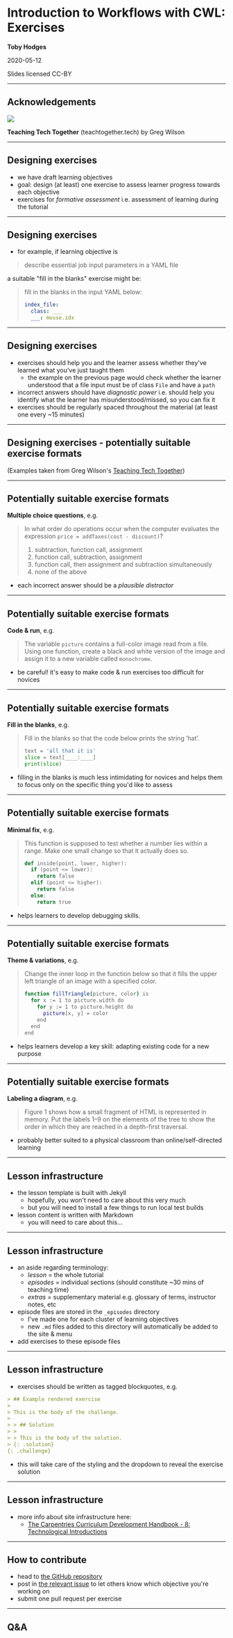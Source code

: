 # Introduction to Workflows with CWL: Exercises

**Toby Hodges**

2020-05-12

Slides licensed CC-BY

---
## Acknowledgements

![](images/TheCarpentries.svg)

**Teaching Tech Together** (teachtogether.tech) by Greg Wilson

---
## Designing exercises

- we have draft learning objectives
- goal: design (at least) one exercise to assess learner progress towards each objective
- exercises for _formative assessment_ i.e. assessment of learning during the tutorial

---
## Designing exercises

- for example, if learning objective is

> describe essential job input parameters in a YAML file

a suitable "fill in the blanks" exercise might be:

> fill in the blanks in the input YAML below:
>
> ```yaml
> index_file:
>   class: ___
>   ___: mouse.idx
> ```

---
## Designing exercises

- exercises should help you and the learner assess whether they've learned what you've just taught them
  - the example on the previous page would check whether the learner understood that a file input must be of class `File` and have a `path`
- incorrect answers should have _diagnostic power_ i.e. should help you identify what the learner has misunderstood/missed, so you can fix it
- exercises should be regularly spaced throughout the material (at least one every ~15 minutes)

---
## Designing exercises - potentially suitable exercise formats

(Examples taken from Greg Wilson's [Teaching Tech Together](http://teachtogether.tech/#s:exercises))

---
## Potentially suitable exercise formats

**Multiple choice questions**, e.g.

> In what order do operations occur when the computer evaluates the expression `price = addTaxes(cost - discount)`?
>
> 1. subtraction, function call, assignment
> 2. function call, subtraction, assignment
> 3. function call, then assignment and subtraction simultaneously
> 4. none of the above

- each incorrect answer should be a _plausible distractor_

---
## Potentially suitable exercise formats

**Code & run**, e.g.

> The variable `picture` contains a full-color image read from a file. Using one function, create a black and white version of the image and assign it to a new variable called `monochrome`.

- be careful! it's easy to make code & run exercises too difficult for novices

---
## Potentially suitable exercise formats

**Fill in the blanks**, e.g.

> Fill in the blanks so that the code below prints the string ’hat’.
>
> ```python
> text = 'all that it is'
> slice = text[____:____]
> print(slice)
> ```

- filling in the blanks is much less intimidating for novices and helps them to focus only on the specific thing you'd like to assess

---
## Potentially suitable exercise formats

**Minimal fix**, e.g.

> This function is supposed to test whether a number lies within a range. Make one small change so that it actually does so.
>
> ```python
> def inside(point, lower, higher):
>   if (point <= lower):
>     return false
>   elif (point <= higher):
>     return false
>   else:
>     return true
> ```

- helps learners to develop debugging skills.

---
## Potentially suitable exercise formats

**Theme & variations**, e.g.

> Change the inner loop in the function below so that it fills the upper left triangle of an image with a specified color.
>
> ```bash
> function fillTriangle(picture, color) is
>   for x := 1 to picture.width do
>     for y := 1 to picture.height do
>       picture[x, y] = color
>     end
>   end
> end
> ```

- helps learners develop a key skill: adapting existing code for a new purpose

---
## Potentially suitable exercise formats

**Labeling a diagram**, e.g.

> Figure 1 shows how a small fragment of HTML is represented in memory. Put the labels 1–9 on the elements of the tree to show the order in which they are reached in a depth-first traversal.

-  probably better suited to a physical classroom than online/self-directed learning

---
## Lesson infrastructure

- the lesson template is built with Jekyll
  - hopefully, you won't need to care about this very much
  - but you will need to install a few things to run local test builds
- lesson content is written with Markdown
  - you will need to care about this...

---
## Lesson infrastructure

- an aside regarding terminology:
  - _lesson_ = the whole tutorial
  - _episodes_ = individual sections (should constitute ~30 mins of teaching time)
  - _extras_ = supplementary material e.g. glossary of terms, instructor notes, etc
- episode files are stored in the `_episodes` directory
  - I've made one for each cluster of learning objectives
  - new `.md` files added to this directory will automatically be added to the site & menu
- add exercises to these episode files

---
## Lesson infrastructure

- exercises should be written as tagged blockquotes, e.g.

```markdown
> ## Example rendered exercise
>
> This is the body of the challenge.
>
> > ## Solution
> >
> > This is the body of the solution.
> {: .solution}
{: .challenge}
```

- this will take care of the styling and the dropdown to reveal the exercise solution

---
## Lesson infrastructure

- more info about site infrastructure here:
  - [The Carpentries Curriculum Development Handbook - 8: Technological Introductions](https://carpentries.github.io/curriculum-development/technological-introductions.html#using-the-lesson-template)

---
## How to contribute

- head to [the GitHub repository](https://github.com/common-workflow-lab/cwl-novice-tutorial/)
- post in [the relevant issue](https://github.com/common-workflow-lab/cwl-novice-tutorial/issues/7) to let others know which objective you're working on
- submit one pull request per exercise

---
## Q&A
